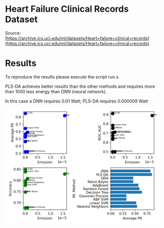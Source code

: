 # Heart Failure Clinical Records Dataset

Source: [https://archive.ics.uci.edu/ml/datasets/Heart+failure+clinical+records](https://archive.ics.uci.edu/ml/datasets/Heart+failure+clinical+records)


# Results

To reproduce the results please execute the script run.x.

PLS-DA achieves better results than the other methods and requires more than 1000 less energy than DNN (neural network).

In this case a DNN requires 0.01 Watt; PLS-DA requires 0.000009 Watt

![Heart Failure Results](https://raw.githubusercontent.com/gmrandazzo/ClassPipeliner/main/HeartFailure/heart_failure_clinical_records_dataset.png)


